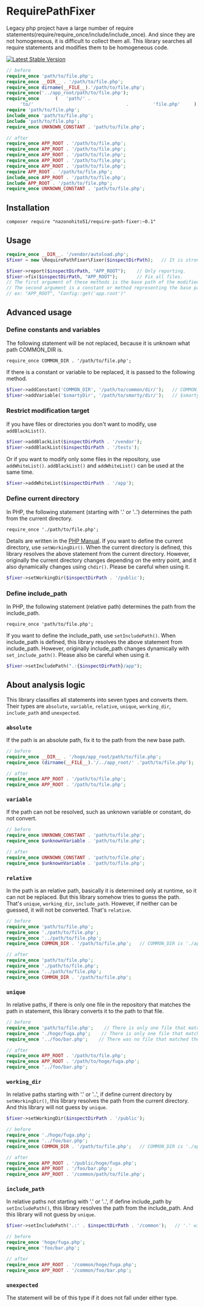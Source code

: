 # RequirePathFixer

Legacy php project have a large number of require statements(require/require_once/include/include_once).
And since they are not homogeneous, it is difficult to collect them all.
This library searches all require statements and modifies them to be homogeneous code.

[![Latest Stable Version](https://poser.pugx.org/nazonohito51/require-path-fixer/version)](https://packagist.org/packages/nazonohito51/require-path-fixer)

```php
// before
require_once 'path/to/file.php';
require_once __DIR__ . '/path/to/file.php';
require_once dirname(__FILE__).'/path/to/file.php';
require_once('../app_root/path/to/file.php');
require_once      (   'path/' .
     'to/'                                  .         'file.php'     );
require 'path/to/file.php';
include_once 'path/to/file.php';
include 'path/to/file.php';
require_once UNKNOWN_CONSTANT . 'path/to/file.php';

// after
require_once APP_ROOT . '/path/to/file.php';
require_once APP_ROOT . '/path/to/file.php';
require_once APP_ROOT . '/path/to/file.php';
require_once APP_ROOT . '/path/to/file.php';
require_once APP_ROOT . '/path/to/file.php';
require APP_ROOT . '/path/to/file.php';
include_once APP_ROOT . '/path/to/file.php';
include APP_ROOT . '/path/to/file.php';
require_once UNKNOWN_CONSTANT . 'path/to/file.php';
```

## Installation
```
composer require "nazonohito51/require-path-fixer:~0.1"
```

## Usage

```php
require_once __DIR__. '/vendor/autoload.php';
$fixer = new \RequirePathFixer\Fixer($inspectDirPath);   // It is strongly recommended that $inspectDirPath be a repository root.

$fixer->report($inspectDirPath, "APP_ROOT");    // Only reporting.
$fixer->fix($inspectDirPath, "APP_ROOT");       // Fix all files.
// The first argument of these methods is the base path of the modified statement.
// The second argument is a constant or method representing the base path.
// ex: "APP_ROOT", "Config::get('app.root')"
```

## Advanced usage
### Define constants and variables
The following statement will be not replaced, because it is unknown what path COMMON_DIR is.

`require_once COMMON_DIR . '/path/to/file.php';`

If there is a constant or variable to be replaced, it is passed to the following method.
```php
$fixer->addConstant('COMMON_DIR', '/path/to/common/dir/');   // COMMON_DIR will be replaced to '/path/to/common/dir/'
$fixer->addVariable('$smartyDir', '/path/to/smarty/dir/');   // $smartyDir will be replaced to '/path/to/smarty/dir/'
```

### Restrict modification target
If you have files or directories you don't want to modify, use `addBlackList()`.
```php
$fixer->addBlackList($inspectDirPath . '/vendor');
$fixer->addBlackList($inspectDirPath . '/tests');
```

Or if you want to modify only some files in the repository, use `addWhiteList()`. `addBlackList()` and `addWhiteList()` can be used at the same time.

```php
$fixer->addWhiteList($inspectDirPath . '/app');
```

### Define current directory
In PHP, the following statement (starting with '.' or '..') determines the path from the current directory.

`require_once './path/to/file.php';`

Details are written in the [PHP Manual](http://php.net/manual/en/function.include.php).
If you want to define the current directory, use `setWorkingDir()`.
When the current directory is defined, this library resolves the above statement from the current directory.
However, originally the current directory changes depending on the entry point, and it also dynamically changes using `chdir()`.
Please be careful when using it.

```php
$fixer->setWorkingDir($inspectDirPath . '/public');
```

### Define include_path
In PHP, the following statement (relative path) determines the path from the include_path.

`require_once 'path/to/file.php';`

If you want to define the include_path, use `setIncludePath()`.
When include_path is defined, this library resolves the above statement from include_path.
However, originally include_path changes dynamically with `set_include_path()`.
Please also be careful when using it.

```php
$fixer->setIncludePath(".:{$inspectDirPath}/app");
```

## About analysis logic
This library classifies all statements into seven types and converts them.
Their types are `absolute`, `variable`, `relative`, `unique`, `working_dir`, `include_path` and `unexpected`.

### `absolute`
If the path is an absolute path, fix it to the path from the new base path.

```php
// before
require_once __DIR__ . '/hoge/app_root/path/to/file.php';
require_once (dirname(__FILE__).'/../app_root/' .'path/to/file.php');

// after
require_once APP_ROOT . '/path/to/file.php';
require_once APP_ROOT . '/path/to/file.php';
```

### `variable`
If the path can not be resolved, such as unknown variable or constant, do not convert.

```php
// before
require_once UNKNOWN_CONSTANT . 'path/to/file.php';
require_once $unknownVariable . 'path/to/file.php';

// after
require_once UNKNOWN_CONSTANT . 'path/to/file.php';
require_once $unknownVariable . 'path/to/file.php';
```

### `relative`
In the path is an relative path, basically it is determined only at runtime, so it can not be replaced.
But this library somehow tries to guess the path.
That's `unique`, `working_dir`, `include_path`.
However, if neither can be guessed, it will not be converted.
That's `relative`.

```php
// before
require_once 'path/to/file.php';
require_once './path/to/file.php';
require_once '../path/to/file.php';
require_once COMMON_DIR . '/path/to/file.php';   // COMMON_DIR is './app_root/common'

// after
require_once 'path/to/file.php';
require_once './path/to/file.php';
require_once '../path/to/file.php';
require_once COMMON_DIR . '/path/to/file.php';
```

### `unique`
In relative paths, if there is only one file in the repository that matches the path in statement, this library converts it to the path to that file.
```php
// before
require_once 'path/to/file.php';    // There is only one file that matches '/path\/to\/file\.php$/'.
require_once './hoge/fuga.php';    // There is only one file that matches '/hoge\/fuga\.php$/'.
require_once '../foo/bar.php';    // There was no file that matched the '/foo\/bar\.php$/', or there were multiple files.

// after
require_once APP_ROOT . '/path/to/file.php';
require_once APP_ROOT . '/path/to/hoge/fuga.php';
require_once '../foo/bar.php';
```

### `working_dir`
In relative paths starting with '.' or '..', if define current directory by `setWorkingDir()`, this library resolves the path from the current directory.
And this library will not guess by `unique`.

```php
$fixer->setWorkingDir($inspectDirPath . '/public');

// before
require_once './hoge/fuga.php';
require_once '../foo/bar.php';
require_once COMMON_DIR . '/path/to/file.php';   // COMMON_DIR is './app_root/common'

// after
require_once APP_ROOT . '/public/hoge/fuga.php';
require_once APP_ROOT . '/foo/bar.php';
require_once APP_ROOT . '/common/path/to/file.php';
```

### `include_path`
In relative paths not starting with '.' or '..', if define include_path by `setIncludePath()`, this library resolves the path from the include_path.
And this library will not guess by `unique`.

```php
$fixer->setIncludePath('.:' . $inspectDirPath . '/common');   // '.' will be replace current directory, but if it is not defined, '.' will be ignored

// before
require_once 'hoge/fuga.php';
require_once 'foo/bar.php';

// after
require_once APP_ROOT . '/common/hoge/fuga.php';
require_once APP_ROOT . '/common/foo/bar.php';
```

### `unexpected`
The statement will be of this type if it does not fall under either type.
